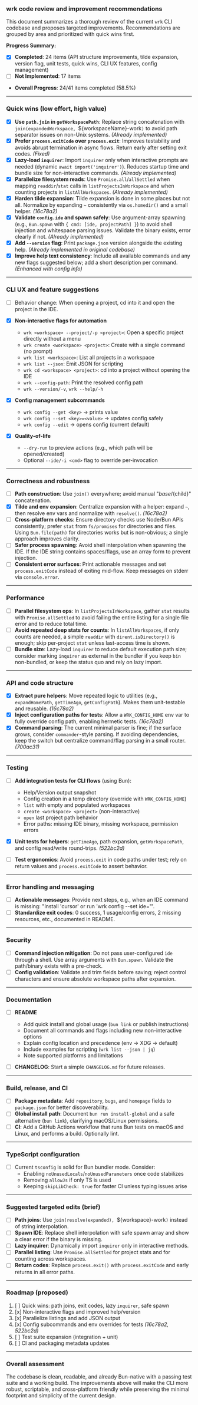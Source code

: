 ### wrk code review and improvement recommendations

This document summarizes a thorough review of the current `wrk` CLI codebase and proposes targeted improvements. Recommendations are grouped by area and prioritized with quick wins first.

**Progress Summary:**

-  [x] **Completed**: 24 items (API structure improvements, tilde expansion, version flag, unit tests, quick wins, CLI UX features, config management)
-  [ ] **Not Implemented**: 17 items
-  **Overall Progress**: 24/41 items completed (58.5%)

---

### Quick wins (low effort, high value)

-  [x] **Use `path.join` in `getWorkspacePath`**: Replace string concatenation with `join(expandedWorkspace, `${workspaceName}-work`)` to avoid path separator issues on non-Unix systems. _(Already implemented)_
-  [x] **Prefer `process.exitCode` over `process.exit`**: Improves testability and avoids abrupt termination in async flows. Return early after setting exit codes. _(Fixed)_
-  [x] **Lazy-load `inquirer`**: Import `inquirer` only when interactive prompts are needed (dynamic `await import('inquirer')`). Reduces startup time and bundle size for non-interactive commands. _(Already implemented)_
-  [x] **Parallelize filesystem reads**: Use `Promise.all`/`allSettled` when mapping `readdir`/`stat` calls in `listProjectsInWorkspace` and when counting projects in `listAllWorkspaces`. _(Already implemented)_
-  [x] **Harden tilde expansion**: Tilde expansion is done in some places but not all. Normalize by expanding `~` consistently via `os.homedir()` and a small helper. _(16c78a2)_
-  [x] **Validate `config.ide` and spawn safely**: Use argument-array spawning (e.g., `Bun.spawn` with `{ cmd: [ide, projectPath] }`) to avoid shell injection and whitespace parsing issues. Validate the binary exists, error clearly if not. _(Already implemented)_
-  [x] **Add `--version` flag**: Print `package.json` version alongside the existing help. _(Already implemented in original codebase)_
-  [x] **Improve help text consistency**: Include all available commands and any new flags suggested below; add a short description per command. _(Enhanced with config info)_

---

### CLI UX and feature suggestions

-  [ ] Behavior change: When opening a project, cd into it and open the project in the IDE.

-  [x] **Non-interactive flags for automation**

   -  `wrk <workspace> --project/-p <project>`: Open a specific project directly without a menu
   -  `wrk create <workspace> <project>`: Create with a single command (no prompt)
   -  `wrk list <workspace>`: List all projects in a workspace
   -  `wrk list --json`: Emit JSON for scripting
   -  `wrk cd <workspace> <project>`: cd into a project without opening the IDE
   -  `wrk --config-path`: Print the resolved config path
   -  `wrk --version/-v`, `wrk --help/-h`

-  [x] **Config management subcommands**

   -  `wrk config --get <key>` → prints value
   -  `wrk config --set <key>=<value>` → updates config safely
   -  `wrk config --edit` → opens config (current default)

-  [x] **Quality-of-life**
   -  `--dry-run` to preview actions (e.g., which path will be opened/created)
   -  Optional `--ide/-i <cmd>` flag to override per-invocation

---

### Correctness and robustness

-  [ ] **Path construction**: Use `join()` everywhere; avoid manual "${base}/${child}" concatenation.
-  [x] **Tilde and env expansion**: Centralize expansion with a helper: expand `~`, then resolve env vars and normalize with `resolve()`. _(16c78a2)_
-  [ ] **Cross-platform checks**: Ensure directory checks use Node/Bun APIs consistently; prefer `stat` from `fs/promises` for directories and files. Using `Bun.file(path)` for directories works but is non-obvious; a single approach improves clarity.
-  [ ] **Safer process spawning**: Avoid shell interpolation when spawning the IDE. If the IDE string contains spaces/flags, use an array form to prevent injection.
-  [ ] **Consistent error surfaces**: Print actionable messages and set `process.exitCode` instead of exiting mid-flow. Keep messages on stderr via `console.error`.

---

### Performance

-  [ ] **Parallel filesystem ops**: In `listProjectsInWorkspace`, gather `stat` results with `Promise.allSettled` to avoid failing the entire listing for a single file error and to reduce total time.
-  [ ] **Avoid repeated deep stats for counts**: In `listAllWorkspaces`, if only counts are needed, a simple `readdir` with `dirent.isDirectory()` is enough; skip per-project `stat` unless last-access time is shown.
-  [ ] **Bundle size**: Lazy-load `inquirer` to reduce default execution path size; consider marking `inquirer` as external in the bundler if you keep `bin` non-bundled, or keep the status quo and rely on lazy import.

---

### API and code structure

-  [x] **Extract pure helpers**: Move repeated logic to utilities (e.g., `expandHomePath`, `getTimeAgo`, `getConfigPath`). Makes them unit-testable and reusable. _(16c78a2)_
-  [x] **Inject configuration paths for tests**: Allow a `WRK_CONFIG_HOME` env var to fully override config path, enabling hermetic tests. _(16c78a2)_
-  [x] **Command parsing**: The current minimal parser is fine; if the surface grows, consider `commander`-style parsing. If avoiding dependencies, keep the switch but centralize command/flag parsing in a small router. _(700ac31)_

---

### Testing

-  [ ] **Add integration tests for CLI flows** (using Bun):

   -  Help/Version output snapshot
   -  Config creation in a temp directory (override with `WRK_CONFIG_HOME`)
   -  `list` with empty and populated workspaces
   -  `create <workspace> <project>` (non-interactive)
   -  `open` last project path behavior
   -  Error paths: missing IDE binary, missing workspace, permission errors

-  [x] **Unit tests for helpers**: `getTimeAgo`, path expansion, `getWorkspacePath`, and config read/write round-trips. _(522bc2d)_

-  [ ] **Test ergonomics**: Avoid `process.exit` in code paths under test; rely on return values and `process.exitCode` to assert behavior.

---

### Error handling and messaging

-  [ ] **Actionable messages**: Provide next steps, e.g., when an IDE command is missing: "Install 'cursor' or run 'wrk config --set ide=<your-ide>'".
-  [ ] **Standardize exit codes**: 0 success, 1 usage/config errors, 2 missing resources, etc., documented in README.

---

### Security

-  [ ] **Command injection mitigation**: Do not pass user-configured `ide` through a shell. Use array arguments with `Bun.spawn`. Validate the path/binary exists with a pre-check.
-  [ ] **Config validation**: Validate and trim fields before saving; reject control characters and ensure absolute workspace paths after expansion.

---

### Documentation

-  [ ] **README**

   -  Add quick install and global usage (`bun link` or publish instructions)
   -  Document all commands and flags including new non-interactive options
   -  Explain config location and precedence (env → XDG → default)
   -  Include examples for scripting (`wrk list --json | jq`)
   -  Note supported platforms and limitations

-  [ ] **CHANGELOG**: Start a simple `CHANGELOG.md` for future releases.

---

### Build, release, and CI

-  [ ] **Package metadata**: Add `repository`, `bugs`, and `homepage` fields to `package.json` for better discoverability.
-  [ ] **Global install path**: Document `bun run install-global` and a safe alternative (`bun link`), clarifying macOS/Linux permissions.
-  [ ] **CI**: Add a GitHub Actions workflow that runs Bun tests on macOS and Linux, and performs a build. Optionally lint.

---

### TypeScript configuration

-  [ ] Current `tsconfig` is solid for Bun bundler mode. Consider:
   -  Enabling `noUnusedLocals`/`noUnusedParameters` once code stabilizes
   -  Removing `allowJs` if only TS is used
   -  Keeping `skipLibCheck: true` for faster CI unless typing issues arise

---

### Suggested targeted edits (brief)

-  [ ] **Path joins**: Use `join(resolve(expanded), `${workspace}-work`)` instead of string interpolation.
-  [ ] **Spawn IDE**: Replace shell interpolation with safe spawn array and show a clear error if the binary is missing.
-  [ ] **Lazy inquirer**: Dynamically import `inquirer` only in interactive methods.
-  [ ] **Parallel listing**: Use `Promise.allSettled` for project stats and for counting across workspaces.
-  [ ] **Return codes**: Replace `process.exit()` with `process.exitCode` and early returns in all error paths.

---

### Roadmap (proposed)

1. [ ] Quick wins: path joins, exit codes, lazy `inquirer`, safe spawn
2. [x] Non-interactive flags and improved help/version
3. [x] Parallelize listings and add JSON output
4. [x] Config subcommands and env overrides for tests _(16c78a2, 522bc2d)_
5. [ ] Test suite expansion (integration + unit)
6. [ ] CI and packaging metadata updates

---

### Overall assessment

The codebase is clean, readable, and already Bun-native with a passing test suite and a working build. The improvements above will make the CLI more robust, scriptable, and cross-platform friendly while preserving the minimal footprint and simplicity of the current design.
